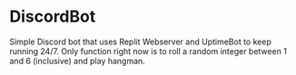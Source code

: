 # DiscordBot
Simple Discord bot that uses Replit Webserver and UptimeBot to keep running 24/7. Only function right now is to roll a random integer between 1 and 6 (inclusive) and play hangman.
